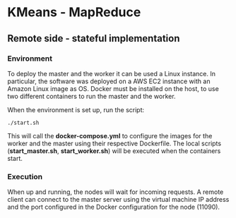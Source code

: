 # KMeans - MapReduce
## Remote side - stateful implementation

### Environment
To deploy the master and the worker it can be used a Linux instance. In particular, the software was deployed on a AWS
EC2 instance with an Amazon Linux image as OS. Docker must be installed on the host, to use two different containers
to run the master and the worker.

When the environment is set up, run the script:
````
./start.sh
````
This will call the **docker-compose.yml** to configure the images for the worker and the master using their respective
Dockerfile. The local scripts (**start_master.sh**, **start_worker.sh**) will be executed when the containers start.

### Execution
When up and running, the nodes will wait for incoming requests. A remote client can connect to the master server using
the virtual machine IP address and the port configured in the Docker configuration for the node (11090).
